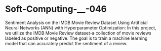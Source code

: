 # Soft-Computing-__-046
Sentiment Analysis on the IMDB Movie Review Dataset Using Artificial Neural Networks (ANN) with Hyperparameter Optimization:
     In this project, we utilize the IMDB Movie Review dataset-a collection of movie reviews labeled as positive or negative. The goal is to train a machine learning model that can accurately predict the sentiment of a review.
